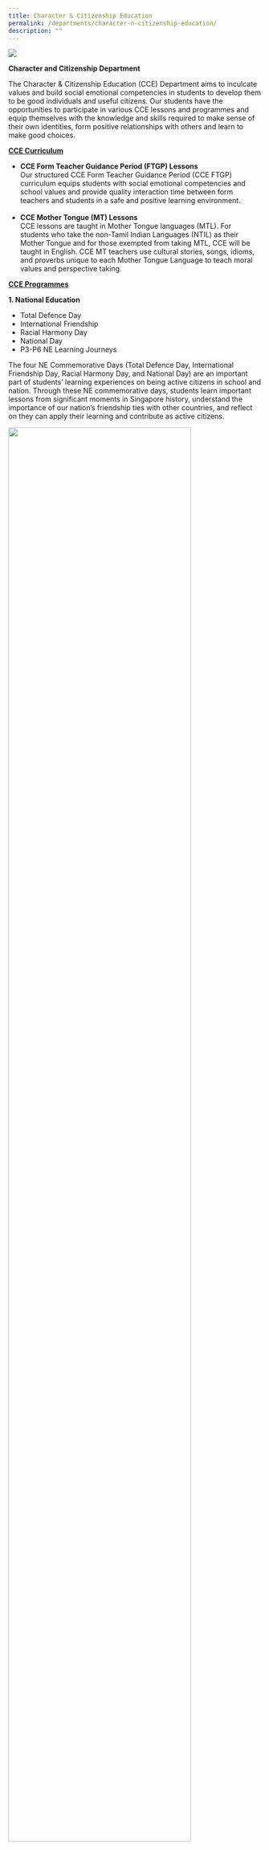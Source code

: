 ```yaml
---
title: Character & Citizenship Education
permalink: /departments/character-n-citizenship-education/
description: ""
---
```

<img src="/images/CCE.jpg">
<p><strong>Character and Citizenship Department</strong></p>
<p>The Character &amp; Citizenship Education (CCE) Department aims to inculcate values and build social emotional competencies in students to develop them to be good individuals and useful citizens. Our students have the opportunities to participate in various CCE lessons and programmes and equip themselves with the knowledge and skills required to make sense of their own identities, form positive relationships with others and learn to make good choices.</p>
<p><strong><u>CCE Curriculum</u></strong></p>
<p></p><ul><li><b>CCE Form Teacher Guidance Period (FTGP) Lessons</b><br>
Our structured CCE Form Teacher Guidance Period (CCE FTGP) curriculum equips students with social emotional competencies and school values and provide quality interaction time between form teachers and students in a safe and positive learning environment.</li><br>
	<b></b><li><b>CCE Mother Tongue (MT) Lessons</b><br>
CCE lessons are taught in Mother Tongue languages (MTL). For students who take the non-Tamil Indian Languages (NTIL) as their Mother Tongue and for those exempted from taking MTL, CCE will be taught in English.
CCE MT teachers use cultural stories, songs, idioms, and proverbs unique to each Mother Tongue Language to teach moral values and perspective taking.</li></ul>
<p><strong><u>CCE Programmes</u></strong></p>
<p><b>1. National Education</b></p>
<p></p><ul><li>Total Defence Day</li>
	<li>International Friendship</li>
	<li>Racial Harmony Day</li>
	<li>National Day</li>
	<li>P3-P6 NE Learning Journeys</li></ul><p></p>
<p>The four NE Commemorative Days (Total Defence Day, International Friendship Day, Racial Harmony Day, and National Day) are an important part of students’ learning experiences on being active citizens in school and nation. Through these NE commemorative days, students learn important lessons from significant moments in Singapore history, understand the importance of our nation’s friendship ties with other countries, and reflect on they can apply their learning and contribute as active citizens.</p>
<img style="width: 85%;" src="/images/charce1.jpg">
<p><b>P3 National Education (NE) Learning Journey</b></p>
<p>The P3 students went on a farm tour at Kok Fah Technology Farm. During the tour, they got an idea of what vertical farming was and its benefits. They were also introduced to the variety of produce that the farm harvest for local consumption.<br><br>
	This trip aims to provide opportunities for the students to understand the limited land use in Singapore and how it manages its resources to meet the needs of the country in future. It also encourages all students to reflect on and improve their daily practices so that they can play their part for the environment.
	<img style="width: 85%;" src="/images/charce2.jpg"></p>
<p><b>P4 National Education (NE) Learning Journey</b></p>
<p>The P4 students went on a walking tour at Little India, one of Singapore’s most colourful historical districts. The tour consisted of pits stops at wall murals which depicted the lives of the community living there: past and present, stalls selling traditional Indian snacks and crafts. The post-trip activity of flower garland-making also allowed students to experience this unique vanishing trade.<br><br>
From this trip, students were able to gain a better understanding the history, culture and traditions of the local Indian community and how life in Singapore today is shaped by its past.</p>
<img style="width: 70%;" src="/images/charce3.jpg">
<p><b>P5 National Education (NE) Learning Journey</b></p>
<p>The P5 students had the chance to visit one of the oldest urban quarters in Singapore. Kampong Glam. This district dates to the colonial era where the area was allocated to the Malay, Arab and Bugis communities. The walking tour consisted of famous landmarks such as the Sultans’ Mosque and the Madrasah Alsagoff.<br><br>
Having gained a better insight to the history, heritage and contributions of the Malay community, students were able to see how the different influences from diverse cultures have shaped Singapore’s multicultural heritage.</p>
<img src="/images/charce4.jpg">
<p><b>P6 National Education (NE) Learning Journey</b></p>
<p>The P6 students will be visiting the Asian Civilisations Museum (ACM) as their post-PSLE activity. The museum is housed in a historical building by the Singapore River, it tells its stories through its permanent collections.<br><br>
The museum guide will walk the students through this multi-sensory learning experience which include storytelling, close observation of artefacts and questions to ignite the critical thinking skills in students.<br><br>
The objective of this visit is to deepen the students’ understanding and appreciation of the cultural heritage of different parts of Asia and what present-day societies have inherited from the civilisations of the past.</p>
<img style="width: 40%;" src="/images/charce5.jpg">
<p><b>2. Values in Education (VIA)</b></p>
<p>Values in Action (VIA) are experiences that support students’ development as socially responsible citizens who contribute meaningfully to the community, through the learning and application of knowledge, skills, and values. VIA fosters student ownership over how they can serve and contribute to the school and community.<br><br>
Through VIA programmes such as VIA in CNY, Singapore World Water Day (SWWD) exercise, Clean as We Go and Spring Cleaning, students get to learn and demonstrate values through hands on activities. Students reflect on their experiences, and how they can continue to contribute to the school and community meaningfully.</p>
<img src="/images/charce6.jpg">
<p><b>3. Cyber Wellness (CW)</b></p>
<p>Cyber Wellness focuses on the well-being of our students as they navigate the cyberspace. Through Cyber Wellness talks, level programmes and recess activities, the school aims to equip students with the knowledge, skills, and values to maintain a positive presence in cyberspace and learn to become responsible digital learners.</p>
<img src="/images/charce7.jpg">
<p><b>4. Education and Career Guidance (ECG)</b></p>
<p>Through the ECG Buzz and level programmes, students are exposed to different categories of careers to cater to their diverse strengths, interests, and passions. Students will learn about the knowledge, skills and values required of selected careers. They also learn to appreciate the value of the different careers and how they contribute to the functioning of the society meaningfully. Students also get to explore the MySkillsFuture portal to discover more about themselves, explore various education and career options and be inspired to think about their future. During P6 Honouring Career Day, students visit actual workplaces to gain knowledge and hands on work experiences of their preferred careers.</p>
<img style="width: 90%;" src="/images/charce8.jpg">
<p><b>5. Growing Through Stories (GTS)</b></p>
<p>As part of the school based CCE curriculum, Growing through Stories (GTS) lessons aim to teach school values, develop growth mindset and encourage intrinsic motivation through stories. Stories can emotionally connect with students. Lessons are conducted during CCE FTGP lessons. Growth mindset messages are printed in student diaries to encourage them to demonstrate growth mindset and school values.</p>
<p><b>6. Contemporary Issues (CI)</b></p>
<p>As part of the school based CCE curriculum, Contemporary Issues (CI) lessons aim to guide students to have a better understanding of their identities, relationships with others, and therefore make responsible and informed choices. They are exposed to common and current issues which are confronting Singapore now and in the next several years for e.g., rapidly aging population, higher cost of living, sustainability etc. They are also equipped with social emotional and 21st century competencies and learn to do perspective taking and share their diverse views.</p>
<p>Page last updated: 27 September 2023</p>